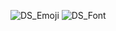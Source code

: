 ![DS_Emoji](https://github.com/stamenkovicdavid/stamenkovicdavid/assets/139560873/3420e7c7-4371-48a1-8324-707be73c4b6b) 
![DS_Font](https://github.com/stamenkovicdavid/stamenkovicdavid/assets/139560873/f83659d7-0235-4ee6-aa0a-83efc0c6e6ff)

